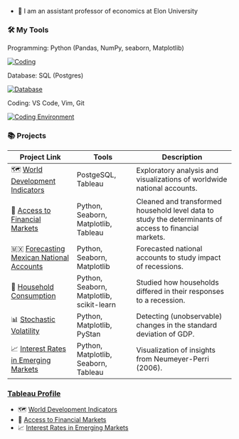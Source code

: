 - :wave: I am an assistant professor of economics at Elon University

### :hammer_and_wrench: My Tools
Programming: Python (Pandas, NumPy, seaborn, Matplotlib)

[![Coding](https://skillicons.dev/icons?i=py&theme=light)](https://skillicons.dev)

Database: SQL (Postgres)

[![Database](https://skillicons.dev/icons?i=postgres&theme=light)](https://skillicons.dev)

Coding: VS Code, Vim, Git

[![Coding Environment](https://skillicons.dev/icons?i=vscode,vim,git&theme=light)](https://skillicons.dev)

### :books: Projects

| Project Link                                                                                                                | Tools                                     | Description                                                                                            |
| --------------------------------------------------------------------------------------------------------------------------- | ----------------------------------------- | ------------------------------------------------------------------------------------------------------ |
| :world_map: [World Development Indicators](https://github.com/mjv2146/world-development-indicators)                         | PostgeSQL, Tableau                        | Exploratory analysis and visualizations of worldwide national accounts.                                |
| :atm: [Access to Financial Markets](https://github.com/mjv2146/access-to-financial-markets)                                 | Python, Seaborn, Matplotlib, Tableau      | Cleaned and transformed household level data to study the determinants of access to financial markets. |
| :mexico: [Forecasting Mexican National Accounts](https://github.com/mjv2146/forecasting-mexico-national-accounts)           | Python, Seaborn, Matplotlib               | Forecasted national accounts to study impact of recessions.                                            |
| :bento: [Household Consumption](https://github.com/mjv2146/household-consumption)                                     | Python, Seaborn, Matplotlib, scikit-learn | Studied how households differed in their responses to a recession.                                     |
| :bar_chart: [Stochastic Volatility](https://github.com/mjv2146/stochastic-volatility)                                       | Python, Matplotlib, PyStan                | Detecting (unobservable) changes in the standard deviation of GDP.                                     |
| :chart_with_upwards_trend: [Interest Rates in Emerging Markets](https://github.com/mjv2146/interest-rates-emerging-markets) | Python, Matplotlib, Seaborn, Tableau      | Visualization of insights from Neumeyer-Perri (2006).                                                  |


### [Tableau Profile](https://public.tableau.com/app/profile/mitchell.vaughn4481/vizzes)
- :world_map: [World Development Indicators](https://public.tableau.com/app/profile/mitchell.vaughn4481/viz/world-development-indicators/Story1) 
- :atm: [Access to Financial Markets](https://github.com/mjv2146/access-to-financial-markets) 
- :chart_with_upwards_trend: [Interest Rates in Emerging Markets](https://public.tableau.com/app/profile/mitchell.vaughn4481/viz/AccesstoFinancialMarkets_17064813522530/AccesstoFinancialMarketsinMexico)  

<!--
**mjv2146/mjv2146** is a ✨ _special_ ✨ repository because its `README.md` (this file) appears on your GitHub profile.

Here are some ideas to get you started:

- 🔭 I’m currently working on ...
- 🌱 I’m currently learning ...
- 👯 I’m looking to collaborate on ...
- 🤔 I’m looking for help with ...
- 💬 Ask me about ...
- 📫 How to reach me: ...
- 😄 Pronouns: ...
- ⚡ Fun fact: ...
-->

